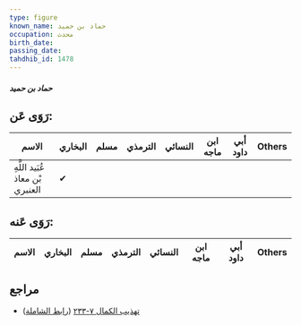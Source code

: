 ```yaml
---
type: figure
known_name: حماد بن حميد
occupation: محدث
birth_date:
passing_date:
tahdhib_id: 1478
---
```

##### حماد بن حميد

## رَوَى عَن:
| الاسم                           | البخاري | مسلم | الترمذي | النسائي | ابن ماجه | أبي داود | Others |
| ------------------------------- | ------- | ---- | ------- | ------- | -------- | -------- | ------ |
| عُبَيد اللَّهِ بْن معاذ العنبري | ✔       |      |         |         |          |          |        |
## رَوَى عَنه:
| الاسم | البخاري | مسلم | الترمذي | النسائي | ابن ماجه | أبي داود | Others |
| ----- | ------- | ---- | ------- | ------- | -------- | -------- | ------ |
## مراجع
- [تهذيب الكمال ٧-٢٣٣](obsidian://open?vault=Tahdhib-al-Kamal&file=Figures/١٤٧٨-حماد%20بن%20حميد) ([رابط الشاملة](https://shamela.ws/book/3722/3455))